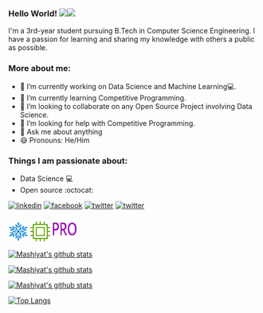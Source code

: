 ### Hello World! <!--👋--> <img src="https://raw.githubusercontent.com/MartinHeinz/MartinHeinz/master/wave.gif" width="30px">![](https://visitor-badge.glitch.me/badge?page_id=mashiyathussain2.mashiyathussain2)


I'm a 3rd-year student pursuing B.Tech in Computer Science Engineering. I have a passion for learning and sharing my knowledge with others a public as possible.

### More about me:

- 🔭 I’m currently working on Data Science and Machine Learning💻.
- 🌱 I’m currently learning Competitive Programming.
- 👯 I’m looking to collaborate on any Open Source Project involving Data Science.
- 🤔 I’m looking for help with Competitive Programming.
- 💬 Ask me about anything
- 😄 Pronouns: He/Him 

### Things I am passionate about:
- Data Science :computer:
- Open source :octocat:

[<img src='https://raw.githubusercontent.com/peterthehan/peterthehan/master/assets/linkedin.svg' alt='linkedin' height='40'>](https://www.linkedin.com/in/mashiyathussain/)  [<img src='https://raw.githubusercontent.com/peterthehan/peterthehan/master/assets/facebook.svg' alt='facebook' height='40'>](https://www.facebook.com/mashiyat.hussain.75)   [<img src='https://raw.githubusercontent.com/peterthehan/peterthehan/master/assets/twitter.svg' alt='twitter' height='40'>](https://twitter.com/MashiyatHussai3) [<img src='https://img.icons8.com/cute-clipart/64/000000/instagram-new.png' alt='twitter' height='50'>](https://www.instagram.com/mashiyathussain) 

<a href='https://archiveprogram.github.com/'><img src='https://raw.githubusercontent.com/acervenky/animated-github-badges/master/assets/acbadge.gif' width='40' height='40'></a> <a href='https://docs.github.com/en/developers'><img src='https://raw.githubusercontent.com/acervenky/animated-github-badges/master/assets/devbadge.gif' width='40' height='40'></a> <a href='https://github.com/pricing'><img src='https://raw.githubusercontent.com/acervenky/animated-github-badges/master/assets/pro.gif' width='50' height='50'></a>

[![Mashiyat's github stats](https://github-readme-stats.vercel.app/api?username=mashiyathussain2&show_icons=true&theme=vue-dark)](https://github.com/mashiyathussain2/)

<!--[![ReadMe Card](https://github-readme-stats.vercel.app/api/pin/?username=mashiyathussain2&repo=COVID19Py&show_icons=true&theme=vue-dark)](https://github.com/mashiyathussain2/COVID19Py)-->

[![Mashiyat's github stats](https://activity-graph.herokuapp.com/graph?username=mashiyathussain2&theme=xcode)](https://github.com/mashiyathussain2/)

[![Mashiyat's github stats](http://github-readme-streak-stats.herokuapp.com/?user=mashiyathussain2&theme=prussian&hide_border=true)](https://github.com/mashiyathussain2/)

[![Top Langs](https://github-readme-stats.vercel.app/api/top-langs/?username=mashiyathussain2&show_icons=true&theme=vue-dark&hide=html&layout=compact)](https://github.com/mashiyathussain2/)


